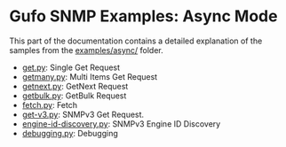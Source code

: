 # Gufo SNMP Examples: Async Mode

This part of the documentation contains a detailed
explanation of the samples from the [examples/async/][examples] folder.

* [get.py](get.md): Single Get Request
* [getmany.py](getmany.md): Multi Items Get Request
* [getnext.py](getnext.md): GetNext Request
* [getbulk.py](getbulk.md): GetBulk Request
* [fetch.py](fetch.md): Fetch
* [get-v3.py](get-v3.md): SNMPv3 Get Request.
* [engine-id-discovery.py](engine-id-discovery.md): SNMPv3 Engine ID Discovery
* [debugging.py](debugging.md): Debugging

[examples]: https://github.com/gufolabs/gufo_snmp/tree/master/examples/async